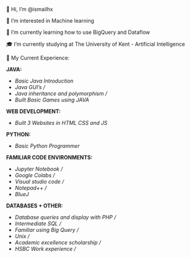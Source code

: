👋 Hi, I’m @ismailhx

👀 I’m interested in Machine learning 

🌱 I’m currently learning how to use BigQuery and Dataflow

🎓 I’m currently studying at The University of Kent - Artificial Intelligence

📝 My Current Experience:

**JAVA:**

* *Basic Java Introduction*
* *Java GUI’s /*
* *Java inheritance and polymorphism /*
* *Built Basic Games using JAVA* 


**WEB DEVELOPMENT:**

* *Built 3 Websites in HTML CSS and JS* 


**PYTHON:**

* *Basic Python Programmer* 


**FAMILIAR CODE ENVIRONMENTS:**

* *Jupyter Notebook /*
* *Google Colabs /*
* *Visual studio code /*
* *Notepad++ /*
* *BlueJ* 


**DATABASES + OTHER:**

* *Database queries and display with PHP /*
* *Intermediate SQL /*
* *Familiar using Big Query /*
* *Unix /*
* *Academic excellence scholarship /*
* *HSBC Work experience /* 



<!---
ismailhx/ismailhx is a ✨ special ✨ repository because its `README.md` (this file) appears on your GitHub profile.
You can click the Preview link to take a look at your changes.
--->
